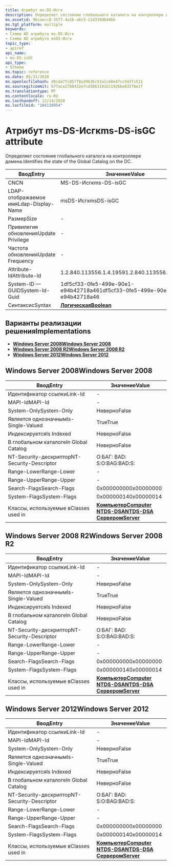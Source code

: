 ```yaml
---
title: Атрибут ms-DS-Исгк
description: Определяет состояние глобального каталога на контроллере домена.
ms.assetid: 96caecc8-35f7-4a1b-a6c5-11d339d644bb
ms.tgt_platform: multiple
keywords:
- Схема AD атрибута ms-DS-Исгк
- Схема AD атрибута msDS-Исгк
topic_type:
- apiref
api_name:
- ms-DS-isGC
api_type:
- Schema
ms.topic: reference
ms.date: 05/31/2018
ms.openlocfilehash: d9cda7fc857f8a39b36c51a1cb8e47cc543fc511
ms.sourcegitcommit: b77ace27b0432e7cd3863191b11926be032fbe2f
ms.translationtype: MT
ms.contentlocale: ru-RU
ms.lasthandoff: 12/14/2020
ms.locfileid: "104138954"
---
```

# <a name="ms-ds-isgc-attribute"></a><span data-ttu-id="b6cfd-105">Атрибут ms-DS-Исгк</span><span class="sxs-lookup"><span data-stu-id="b6cfd-105">ms-DS-isGC attribute</span></span>

<span data-ttu-id="b6cfd-106">Определяет состояние глобального каталога на контроллере домена.</span><span class="sxs-lookup"><span data-stu-id="b6cfd-106">Identifies the state of the Global Catalog on the DC.</span></span>



| <span data-ttu-id="b6cfd-107">Ввод</span><span class="sxs-lookup"><span data-stu-id="b6cfd-107">Entry</span></span> | <span data-ttu-id="b6cfd-108">Значение</span><span class="sxs-lookup"><span data-stu-id="b6cfd-108">Value</span></span> |
|-------------------|--------------------------------------|
| <span data-ttu-id="b6cfd-109">CN</span><span class="sxs-lookup"><span data-stu-id="b6cfd-109">CN</span></span>                | <span data-ttu-id="b6cfd-110">MS-DS-Исгк</span><span class="sxs-lookup"><span data-stu-id="b6cfd-110">ms-DS-isGC</span></span>                           |
| <span data-ttu-id="b6cfd-111">LDAP-отображаемое имя</span><span class="sxs-lookup"><span data-stu-id="b6cfd-111">Ldap-Display-Name</span></span> | <span data-ttu-id="b6cfd-112">msDS-Исгк</span><span class="sxs-lookup"><span data-stu-id="b6cfd-112">msDS-isGC</span></span>                            |
| <span data-ttu-id="b6cfd-113">Размер</span><span class="sxs-lookup"><span data-stu-id="b6cfd-113">Size</span></span>              | \-                                   |
| <span data-ttu-id="b6cfd-114">Привилегия обновления</span><span class="sxs-lookup"><span data-stu-id="b6cfd-114">Update Privilege</span></span>  | \-                                   |
| <span data-ttu-id="b6cfd-115">Частота обновления</span><span class="sxs-lookup"><span data-stu-id="b6cfd-115">Update Frequency</span></span>  | \-                                   |
| <span data-ttu-id="b6cfd-116">Attribute-Id</span><span class="sxs-lookup"><span data-stu-id="b6cfd-116">Attribute-Id</span></span>      | <span data-ttu-id="b6cfd-117">1.2.840.113556.1.4.1959</span><span class="sxs-lookup"><span data-stu-id="b6cfd-117">1.2.840.113556.1.4.1959</span></span>              |
| <span data-ttu-id="b6cfd-118">System-ID — GUID</span><span class="sxs-lookup"><span data-stu-id="b6cfd-118">System-Id-Guid</span></span>    | <span data-ttu-id="b6cfd-119">1df5cf33-0fe5-499e-90e1-e94b42718a46</span><span class="sxs-lookup"><span data-stu-id="b6cfd-119">1df5cf33-0fe5-499e-90e1-e94b42718a46</span></span> |
| <span data-ttu-id="b6cfd-120">Синтаксис</span><span class="sxs-lookup"><span data-stu-id="b6cfd-120">Syntax</span></span>            | [<span data-ttu-id="b6cfd-121">**Логическая**</span><span class="sxs-lookup"><span data-stu-id="b6cfd-121">**Boolean**</span></span>](s-boolean.md)         |



## <a name="implementations"></a><span data-ttu-id="b6cfd-122">Варианты реализации решения</span><span class="sxs-lookup"><span data-stu-id="b6cfd-122">Implementations</span></span>

-   [<span data-ttu-id="b6cfd-123">**Windows Server 2008**</span><span class="sxs-lookup"><span data-stu-id="b6cfd-123">**Windows Server 2008**</span></span>](#windows-server-2008)
-   [<span data-ttu-id="b6cfd-124">**Windows Server 2008 R2**</span><span class="sxs-lookup"><span data-stu-id="b6cfd-124">**Windows Server 2008 R2**</span></span>](#windows-server-2008-r2)
-   [<span data-ttu-id="b6cfd-125">**Windows Server 2012**</span><span class="sxs-lookup"><span data-stu-id="b6cfd-125">**Windows Server 2012**</span></span>](#windows-server-2012)

## <a name="windows-server-2008"></a><span data-ttu-id="b6cfd-126">Windows Server 2008</span><span class="sxs-lookup"><span data-stu-id="b6cfd-126">Windows Server 2008</span></span>



| <span data-ttu-id="b6cfd-127">Ввод</span><span class="sxs-lookup"><span data-stu-id="b6cfd-127">Entry</span></span> | <span data-ttu-id="b6cfd-128">Значение</span><span class="sxs-lookup"><span data-stu-id="b6cfd-128">Value</span></span> |
|------------------------|--------------------------------------------------------------------------------------------------------------------------|
| <span data-ttu-id="b6cfd-129">Идентификатор ссылки</span><span class="sxs-lookup"><span data-stu-id="b6cfd-129">Link-Id</span></span>                | \-                                                                                                                       |
| <span data-ttu-id="b6cfd-130">MAPI-Id</span><span class="sxs-lookup"><span data-stu-id="b6cfd-130">MAPI-Id</span></span>                | \-                                                                                                                       |
| <span data-ttu-id="b6cfd-131">System-Only</span><span class="sxs-lookup"><span data-stu-id="b6cfd-131">System-Only</span></span>            | <span data-ttu-id="b6cfd-132">Неверно</span><span class="sxs-lookup"><span data-stu-id="b6cfd-132">False</span></span>                                                                                                                    |
| <span data-ttu-id="b6cfd-133">Является однозначным</span><span class="sxs-lookup"><span data-stu-id="b6cfd-133">Is-Single-Valued</span></span>       | <span data-ttu-id="b6cfd-134">True</span><span class="sxs-lookup"><span data-stu-id="b6cfd-134">True</span></span>                                                                                                                     |
| <span data-ttu-id="b6cfd-135">Индексируется</span><span class="sxs-lookup"><span data-stu-id="b6cfd-135">Is Indexed</span></span>             | <span data-ttu-id="b6cfd-136">Неверно</span><span class="sxs-lookup"><span data-stu-id="b6cfd-136">False</span></span>                                                                                                                    |
| <span data-ttu-id="b6cfd-137">В глобальном каталоге</span><span class="sxs-lookup"><span data-stu-id="b6cfd-137">In Global Catalog</span></span>      | <span data-ttu-id="b6cfd-138">Неверно</span><span class="sxs-lookup"><span data-stu-id="b6cfd-138">False</span></span>                                                                                                                    |
| <span data-ttu-id="b6cfd-139">NT-Security-дескриптор</span><span class="sxs-lookup"><span data-stu-id="b6cfd-139">NT-Security-Descriptor</span></span> | <span data-ttu-id="b6cfd-140">О:БАГ: BAD: S:</span><span class="sxs-lookup"><span data-stu-id="b6cfd-140">O:BAG:BAD:S:</span></span>                                                                                                             |
| <span data-ttu-id="b6cfd-141">Range-Lower</span><span class="sxs-lookup"><span data-stu-id="b6cfd-141">Range-Lower</span></span>            | \-                                                                                                                       |
| <span data-ttu-id="b6cfd-142">Range-Upper</span><span class="sxs-lookup"><span data-stu-id="b6cfd-142">Range-Upper</span></span>            | \-                                                                                                                       |
| <span data-ttu-id="b6cfd-143">Search-Flags</span><span class="sxs-lookup"><span data-stu-id="b6cfd-143">Search-Flags</span></span>           | <span data-ttu-id="b6cfd-144">0x00000000</span><span class="sxs-lookup"><span data-stu-id="b6cfd-144">0x00000000</span></span>                                                                                                               |
| <span data-ttu-id="b6cfd-145">System-Flags</span><span class="sxs-lookup"><span data-stu-id="b6cfd-145">System-Flags</span></span>           | <span data-ttu-id="b6cfd-146">0x00000014</span><span class="sxs-lookup"><span data-stu-id="b6cfd-146">0x00000014</span></span>                                                                                                               |
| <span data-ttu-id="b6cfd-147">Классы, используемые в</span><span class="sxs-lookup"><span data-stu-id="b6cfd-147">Classes used in</span></span>        | [<span data-ttu-id="b6cfd-148">**Компьютер**</span><span class="sxs-lookup"><span data-stu-id="b6cfd-148">**Computer**</span></span>](c-computer.md)<br/> [<span data-ttu-id="b6cfd-149">**NTDS-DSA**</span><span class="sxs-lookup"><span data-stu-id="b6cfd-149">**NTDS-DSA**</span></span>](c-ntdsdsa.md)<br/> [<span data-ttu-id="b6cfd-150">**Сервером**</span><span class="sxs-lookup"><span data-stu-id="b6cfd-150">**Server**</span></span>](c-server.md)<br/> |



## <a name="windows-server-2008-r2"></a><span data-ttu-id="b6cfd-151">Windows Server 2008 R2</span><span class="sxs-lookup"><span data-stu-id="b6cfd-151">Windows Server 2008 R2</span></span>



| <span data-ttu-id="b6cfd-152">Ввод</span><span class="sxs-lookup"><span data-stu-id="b6cfd-152">Entry</span></span> | <span data-ttu-id="b6cfd-153">Значение</span><span class="sxs-lookup"><span data-stu-id="b6cfd-153">Value</span></span> |
|------------------------|--------------------------------------------------------------------------------------------------------------------------|
| <span data-ttu-id="b6cfd-154">Идентификатор ссылки</span><span class="sxs-lookup"><span data-stu-id="b6cfd-154">Link-Id</span></span>                | \-                                                                                                                       |
| <span data-ttu-id="b6cfd-155">MAPI-Id</span><span class="sxs-lookup"><span data-stu-id="b6cfd-155">MAPI-Id</span></span>                | \-                                                                                                                       |
| <span data-ttu-id="b6cfd-156">System-Only</span><span class="sxs-lookup"><span data-stu-id="b6cfd-156">System-Only</span></span>            | <span data-ttu-id="b6cfd-157">Неверно</span><span class="sxs-lookup"><span data-stu-id="b6cfd-157">False</span></span>                                                                                                                    |
| <span data-ttu-id="b6cfd-158">Является однозначным</span><span class="sxs-lookup"><span data-stu-id="b6cfd-158">Is-Single-Valued</span></span>       | <span data-ttu-id="b6cfd-159">True</span><span class="sxs-lookup"><span data-stu-id="b6cfd-159">True</span></span>                                                                                                                     |
| <span data-ttu-id="b6cfd-160">Индексируется</span><span class="sxs-lookup"><span data-stu-id="b6cfd-160">Is Indexed</span></span>             | <span data-ttu-id="b6cfd-161">Неверно</span><span class="sxs-lookup"><span data-stu-id="b6cfd-161">False</span></span>                                                                                                                    |
| <span data-ttu-id="b6cfd-162">В глобальном каталоге</span><span class="sxs-lookup"><span data-stu-id="b6cfd-162">In Global Catalog</span></span>      | <span data-ttu-id="b6cfd-163">Неверно</span><span class="sxs-lookup"><span data-stu-id="b6cfd-163">False</span></span>                                                                                                                    |
| <span data-ttu-id="b6cfd-164">NT-Security-дескриптор</span><span class="sxs-lookup"><span data-stu-id="b6cfd-164">NT-Security-Descriptor</span></span> | <span data-ttu-id="b6cfd-165">О:БАГ: BAD: S:</span><span class="sxs-lookup"><span data-stu-id="b6cfd-165">O:BAG:BAD:S:</span></span>                                                                                                             |
| <span data-ttu-id="b6cfd-166">Range-Lower</span><span class="sxs-lookup"><span data-stu-id="b6cfd-166">Range-Lower</span></span>            | \-                                                                                                                       |
| <span data-ttu-id="b6cfd-167">Range-Upper</span><span class="sxs-lookup"><span data-stu-id="b6cfd-167">Range-Upper</span></span>            | \-                                                                                                                       |
| <span data-ttu-id="b6cfd-168">Search-Flags</span><span class="sxs-lookup"><span data-stu-id="b6cfd-168">Search-Flags</span></span>           | <span data-ttu-id="b6cfd-169">0x00000000</span><span class="sxs-lookup"><span data-stu-id="b6cfd-169">0x00000000</span></span>                                                                                                               |
| <span data-ttu-id="b6cfd-170">System-Flags</span><span class="sxs-lookup"><span data-stu-id="b6cfd-170">System-Flags</span></span>           | <span data-ttu-id="b6cfd-171">0x00000014</span><span class="sxs-lookup"><span data-stu-id="b6cfd-171">0x00000014</span></span>                                                                                                               |
| <span data-ttu-id="b6cfd-172">Классы, используемые в</span><span class="sxs-lookup"><span data-stu-id="b6cfd-172">Classes used in</span></span>        | [<span data-ttu-id="b6cfd-173">**Компьютер**</span><span class="sxs-lookup"><span data-stu-id="b6cfd-173">**Computer**</span></span>](c-computer.md)<br/> [<span data-ttu-id="b6cfd-174">**NTDS-DSA**</span><span class="sxs-lookup"><span data-stu-id="b6cfd-174">**NTDS-DSA**</span></span>](c-ntdsdsa.md)<br/> [<span data-ttu-id="b6cfd-175">**Сервером**</span><span class="sxs-lookup"><span data-stu-id="b6cfd-175">**Server**</span></span>](c-server.md)<br/> |



## <a name="windows-server-2012"></a><span data-ttu-id="b6cfd-176">Windows Server 2012</span><span class="sxs-lookup"><span data-stu-id="b6cfd-176">Windows Server 2012</span></span>



| <span data-ttu-id="b6cfd-177">Ввод</span><span class="sxs-lookup"><span data-stu-id="b6cfd-177">Entry</span></span> | <span data-ttu-id="b6cfd-178">Значение</span><span class="sxs-lookup"><span data-stu-id="b6cfd-178">Value</span></span> |
|------------------------|--------------------------------------------------------------------------------------------------------------------------|
| <span data-ttu-id="b6cfd-179">Идентификатор ссылки</span><span class="sxs-lookup"><span data-stu-id="b6cfd-179">Link-Id</span></span>                | \-                                                                                                                       |
| <span data-ttu-id="b6cfd-180">MAPI-Id</span><span class="sxs-lookup"><span data-stu-id="b6cfd-180">MAPI-Id</span></span>                | \-                                                                                                                       |
| <span data-ttu-id="b6cfd-181">System-Only</span><span class="sxs-lookup"><span data-stu-id="b6cfd-181">System-Only</span></span>            | <span data-ttu-id="b6cfd-182">Неверно</span><span class="sxs-lookup"><span data-stu-id="b6cfd-182">False</span></span>                                                                                                                    |
| <span data-ttu-id="b6cfd-183">Является однозначным</span><span class="sxs-lookup"><span data-stu-id="b6cfd-183">Is-Single-Valued</span></span>       | <span data-ttu-id="b6cfd-184">True</span><span class="sxs-lookup"><span data-stu-id="b6cfd-184">True</span></span>                                                                                                                     |
| <span data-ttu-id="b6cfd-185">Индексируется</span><span class="sxs-lookup"><span data-stu-id="b6cfd-185">Is Indexed</span></span>             | <span data-ttu-id="b6cfd-186">Неверно</span><span class="sxs-lookup"><span data-stu-id="b6cfd-186">False</span></span>                                                                                                                    |
| <span data-ttu-id="b6cfd-187">В глобальном каталоге</span><span class="sxs-lookup"><span data-stu-id="b6cfd-187">In Global Catalog</span></span>      | <span data-ttu-id="b6cfd-188">Неверно</span><span class="sxs-lookup"><span data-stu-id="b6cfd-188">False</span></span>                                                                                                                    |
| <span data-ttu-id="b6cfd-189">NT-Security-дескриптор</span><span class="sxs-lookup"><span data-stu-id="b6cfd-189">NT-Security-Descriptor</span></span> | <span data-ttu-id="b6cfd-190">О:БАГ: BAD: S:</span><span class="sxs-lookup"><span data-stu-id="b6cfd-190">O:BAG:BAD:S:</span></span>                                                                                                             |
| <span data-ttu-id="b6cfd-191">Range-Lower</span><span class="sxs-lookup"><span data-stu-id="b6cfd-191">Range-Lower</span></span>            | \-                                                                                                                       |
| <span data-ttu-id="b6cfd-192">Range-Upper</span><span class="sxs-lookup"><span data-stu-id="b6cfd-192">Range-Upper</span></span>            | \-                                                                                                                       |
| <span data-ttu-id="b6cfd-193">Search-Flags</span><span class="sxs-lookup"><span data-stu-id="b6cfd-193">Search-Flags</span></span>           | <span data-ttu-id="b6cfd-194">0x00000000</span><span class="sxs-lookup"><span data-stu-id="b6cfd-194">0x00000000</span></span>                                                                                                               |
| <span data-ttu-id="b6cfd-195">System-Flags</span><span class="sxs-lookup"><span data-stu-id="b6cfd-195">System-Flags</span></span>           | <span data-ttu-id="b6cfd-196">0x00000014</span><span class="sxs-lookup"><span data-stu-id="b6cfd-196">0x00000014</span></span>                                                                                                               |
| <span data-ttu-id="b6cfd-197">Классы, используемые в</span><span class="sxs-lookup"><span data-stu-id="b6cfd-197">Classes used in</span></span>        | [<span data-ttu-id="b6cfd-198">**Компьютер**</span><span class="sxs-lookup"><span data-stu-id="b6cfd-198">**Computer**</span></span>](c-computer.md)<br/> [<span data-ttu-id="b6cfd-199">**NTDS-DSA**</span><span class="sxs-lookup"><span data-stu-id="b6cfd-199">**NTDS-DSA**</span></span>](c-ntdsdsa.md)<br/> [<span data-ttu-id="b6cfd-200">**Сервером**</span><span class="sxs-lookup"><span data-stu-id="b6cfd-200">**Server**</span></span>](c-server.md)<br/> |



 

 





